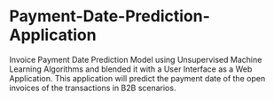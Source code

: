 # Payment-Date-Prediction-Application
Invoice Payment Date Prediction Model using Unsupervised Machine Learning Algorithms and blended it with a User Interface as a Web Application. This application will predict the payment date of the open invoices of the transactions in B2B scenarios.
